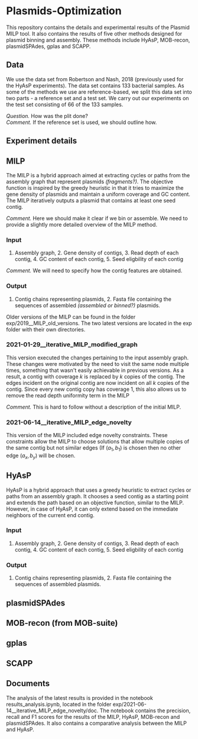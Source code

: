 # Plasmids-Optimization
This repository contains the details and experimental results of the Plasmid MILP tool. 
It also contains the results of five other methods designed for plasmid binning and assembly. 
These methods include HyAsP, MOB-recon, plasmidSPAdes, gplas and SCAPP.

## Data
We use the data set from Robertson and Nash, 2018 (previously used for the HyAsP experiments). 
The data set contains 133 bacterial samples. As some of the methods we use are reference-based, we split this data set into two parts - a reference set and a test set. 
We carry out our experiments on the test set consisting of 66 of the 133 samples.

*Question.* How was the plit done?   
*Comment.* If the reference set is used, we should outline how.

## Experiment details

## MILP
The MILP is a hybrid approach aimed at extracting cycles or paths from the assembly graph that represent plasmids *(fragments?)*. 
The objective function is inspired by the greedy heuristic in that it tries to maximize the gene density of plasmids and maintain a uniform coverage and GC content. The MILP iteratively outputs a plasmid that contains at least one seed contig.

*Comment.* Here we should make it clear if we bin or assemble. We need to provide a slightly more detailed overview of the MILP method.

### Input
1. Assembly graph, 2. Gene density of contigs, 3. Read depth of each contig, 4. GC content of each contig, 5. Seed eligbility of each contig

*Comment.* We will need to specify how the contig features are obtained.

### Output
1. Contig chains representing plasmids, 2. Fasta file containing the sequences of assembled *(assembled or binned?)* plasmids.

Older versions of the MILP can be found in the folder exp/2019__MILP_old_versions. 
The two latest versions are located in the exp folder with their own directories.
### 2021-01-29__iterative_MILP_modified_graph
This version executed the changes pertaining to the input assembly graph. 
These changes were motivated by the need to visit the same node multiple times, something that wasn't easily achievable in previous versions. 
As a result, a contig with coverage $k$ is replaced by $k$ copies of the contig. 
The edges incident on the original contig are now incident on all $k$ copies of the contig. 
Since every new contig copy has coverage 1, this also allows us to remove the read depth uniformity term in the MILP

*Comment.* This is hard to follow without a description of the initial MILP.

### 2021-06-14__iterative_MILP_edge_novelty
This version of the MILP included edge novelty constraints. 
These constraints allow the MILP to choose solutions that allow multiple copies of the same contig but not similar edges (If $(a_1,b_1)$ is chosen then no other edge $(a_x,b_y)$ will be chosen. 

## HyAsP
HyAsP is a hybrid approach that uses a greedy heuristic to extract cycles or paths from an assembly graph. 
It chooses a seed contig as a starting point and extends the path based on an objective function, similar to the MILP. 
However, in case of HyAsP, it can only extend based on the immediate neighbors of the current end contig.  
### Input
1. Assembly graph, 2. Gene density of contigs, 3. Read depth of each contig, 4. GC content of each contig, 5. Seed eligbility of each contig
### Output
1. Contig chains representing plasmids, 2. Fasta file containing the sequences of assembled plasmids.

## plasmidSPAdes


## MOB-recon (from MOB-suite)


## gplas


## SCAPP


## Documents
The analysis of the latest results is provided in the notebook results_analysis.ipynb, located in the folder exp/2021-06-14__iterative_MILP_edge_novelty/doc. 
The notebook contains the precision, recall and F1 scores for the results of the MILP, HyAsP, MOB-recon and plasmidSPAdes. 
It also contains a comparative analysis between the MILP and HyAsP.
